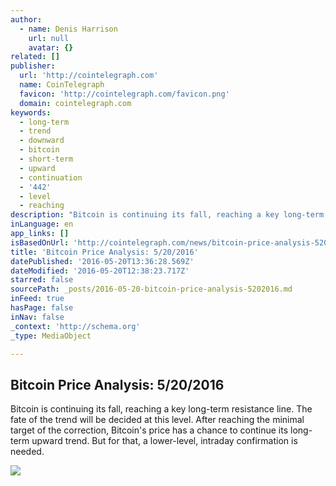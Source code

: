 ```yaml
---
author:
  - name: Denis Harrison
    url: null
    avatar: {}
related: []
publisher:
  url: 'http://cointelegraph.com'
  name: CoinTelegraph
  favicon: 'http://cointelegraph.com/favicon.png'
  domain: cointelegraph.com
keywords:
  - long-term
  - trend
  - downward
  - bitcoin
  - short-term
  - upward
  - continuation
  - '442'
  - level
  - reaching
description: "Bitcoin is continuing its fall, reaching a key long-term resistance line. The fate of the trend will be decided at this level. After reaching the minimal target of the correction, Bitcoin's price has a chance to continue its long-term upward trend. But for that, a lower-level, intraday confirmation is needed."
inLanguage: en
app_links: []
isBasedOnUrl: 'http://cointelegraph.com/news/bitcoin-price-analysis-5202016'
title: 'Bitcoin Price Analysis: 5/20/2016'
datePublished: '2016-05-20T13:36:28.569Z'
dateModified: '2016-05-20T12:38:23.717Z'
starred: false
sourcePath: _posts/2016-05-20-bitcoin-price-analysis-5202016.md
inFeed: true
hasPage: false
inNav: false
_context: 'http://schema.org'
_type: MediaObject

---
```

<article style=""><h1>Bitcoin Price Analysis: 5/20/2016</h1><p>Bitcoin is continuing its fall, reaching a key long-term resistance line. The fate of the trend will be decided at this level. After reaching the minimal target of the correction, Bitcoin's price has a chance to continue its long-term upward trend. But for that, a lower-level, intraday confirmation is needed.</p><img src="http://cointelegraph.com/images/725_aHR0cDovL2NvaW50ZWxlZ3JhcGguY29tL3N0b3JhZ2UvdXBsb2Fkcy92aWV3LzBjNWFhMzZkMjFkMmU1YTU5OWUyOTk3NTgxNTI3YTVkLmpwZw==.jpg" /></article>